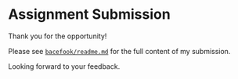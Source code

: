 # Assignment Submission

Thank you for the opportunity!

Please see [`bacefook/readme.md`](./bacefook/readme.md) for the full content of my submission.

Looking forward to your feedback.